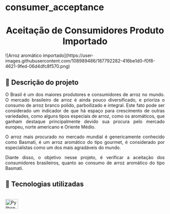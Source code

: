 # consumer_acceptance

<h1 align = "center" > Aceitação de Consumidores Produto Importado </h1>
![Arroz aromático importado](https://user-images.githubusercontent.com/108989486/187792282-416be1d0-f0f8-4621-9fed-06d4dfc8f570.png)

## :small_blue_diamond: Descrição do projeto 

<p align="justify">
  O Brasil é um dos maiores produtores e consumidores de arroz no mundo. O mercado brasileiro de arroz é ainda pouco diversificado, e prioriza o consumo de arroz branco polido, parboilizado e integral. Este fato pode ser considerado um indicador de que há espaço para crescimento de outras variedades, como alguns tipos especiais de arroz, como os aromáticos, que ganham destaque principalmente devido sua procura pelo mercado europeu, norte americano e Oriente Médio.
</p>
<p align="justify">
  O arroz mais procurado no mercado mundial é genericamente conhecido como Basmati, é um arroz aromático do tipo gourmet, é considerado por especialistas como um dos mais agradáveis do mundo.  
</p>
<p align="justify">
  Diante disso, o objetivo nesse projeto, é verificar a aceitação dos consumidores brasileiros, quanto ao consumo de arroz aromático do tipo Basmati.
</p>

## :small_blue_diamond: Tecnologias utilizadas

<div style="display: inline_block"><br>
    <img align= "center" alt="Python" height="30" width="40" src="https://cdn.jsdelivr.net/gh/devicons/devicon/icons/python/python-original.svg">
